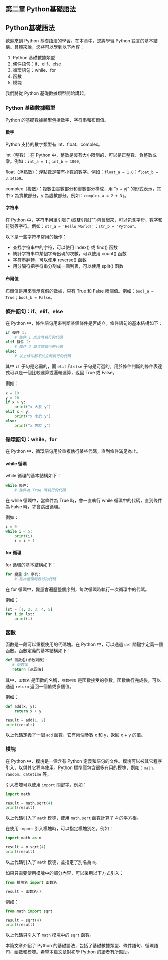 ## 第二章 Python基礎語法

## Python基礎語法

歡迎來到 Python 基礎語法的學習。在本章中，您將學習 Python 語言的基本結構。具體來說，您將可以學到以下內容：

1. Python 基礎數據類型
2. 條件語句：if、elif、else
3. 循環語句：while、for
4. 函數
5. 模塊

我們將從 Python 基礎數據類型開始講起。

### Python 基礎數據類型

Python 的基礎數據類型包括數字、字符串和布爾值。

#### 數字

Python 支持的數字類型有 int、float、complex。

int（整數）：在 Python 中，整數是沒有大小限制的，可以是正整數、負整數或零。例如：`int_a = 1`；`int_b = 1000`。

float（浮點數）：浮點數是帶有小數的數字。例如：`float_a = 1.0`；`float_b = 3.14159`。

complex（複數）：複數由實數部分和虛數部分構成，用 "x + yj" 的形式表示，其中 x 為實數部分，y 為虛數部分。例如：`complex_a = 2 + 3j`。

#### 字符串

在 Python 中，字符串用單引號('')或雙引號("")包含起來，可以包含字母、數字和符號等字符。例如：`str_a = 'Hello World!'`；`str_b = "Python"`。

以下是一些字符串常用的操作：

- 查找字符串中的字符，可以使用 index() 或 find() 函数
- 統計字符串中某個字母出現的次數，可以使用 count() 函数
- 字符串翻轉，可以使用 reverse() 函数
- 用分隔符把字符串分割成一個列表，可以使用 split() 函数

#### 布爾值

布爾值是用來表示真假的數據，只有 True 和 False 兩個值。例如：`bool_a = True`；`bool_b = False`。

### 條件語句：if、elif、else

在 Python 中，條件語句用來判斷某個條件是否成立。條件語句的基本結構如下：

```python
if 條件 1:
    # 條件 1 成立時執行的代碼
elif 條件 2:
    # 條件 2 成立時執行的代碼
else:
    # 以上條件都不成立時執行的代碼
```

其中 `if` 子句是必需的，而 `elif` 和 `else` 子句是可選的。用於條件判斷的條件表達式可以是一個比較運算或邏輯運算，返回 True 或 False。

例如：

```python
x = 10
y = 20
if x > y:
    print("x 大於 y")
elif x < y:
    print("x 小於 y")
else:
    print("x 等於 y")
```

### 循環語句：while、for

在 Python 中，循環語句用於重複執行某些代碼，直到條件滿足為止。

#### while 循環

while 循環的基本結構如下：

```python
while 條件:
    # 條件為 True 時執行的代碼
```

在 while 循環中，當條件為 True 時，會一直執行 while 循環中的代碼，直到條件為 False 時，才會跳出循環。

例如：

```python
i = 0
while i < 5:
    print(i)
    i = i + 1
```

#### for 循環

for 循環的基本結構如下：

```python
for 變量 in 序列:
    # 每次循環時執行的代碼
```

在 for 循環中，變量會遍歷整個序列，每次循環時執行一次循環中的代碼。

例如：

```python
lst = [1, 2, 3, 4, 5]
for i in lst:
    print(i)
```

### 函數

函數是一段可以重複使用的代碼塊。在 Python 中，可以通過 `def` 關鍵字定義一個函數。函數定義的基本結構如下：

```python
def 函数名(参数列表):
   # 函数体
   return [返回值]
```

其中，`函数名` 是函數的名稱，`参数列表` 是函數接受的參數。函數執行完成後，可以通過 `return` 返回一個值或多個值。

例如：

```python
def add(x, y):
    return x + y

result = add(1, 2)
print(result)
```

以上代碼定義了一個 `add` 函數，它有兩個參數 x 和 y，返回 x + y 的值。

### 模塊

在 Python 中，模塊是一個含有 Python 定義和語句的文件。模塊可以被其它程序引入，以供其它程序使用。Python 標準庫包含很多有用的模塊，例如：`math`、`random`、`datetime` 等。

引入模塊可以使用 `import` 關鍵字。例如：

```python
import math

result = math.sqrt(4)
print(result)
```

以上代碼引入了 `math` 模塊，使用 `math.sqrt` 函數計算了 4 的平方根。

在使用 `import` 引入模塊時，可以指定模塊別名。例如：

```python
import math as m

result = m.sqrt(4)
print(result)
```

以上代碼引入了 `math` 模塊，並指定了別名為 `m`。

如果只需要使用模塊中的部分內容，可以采用以下方式引入：

```python
from 模塊名 import 函数名

result = 函数名()
```

例如：

```python
from math import sqrt

result = sqrt(4)
print(result)
```

以上代碼只引入了 `math` 模塊中的 `sqrt` 函數。

本篇文章介紹了 Python 的基礎語法，包括了基礎數據類型、條件語句、循環語句、函數和模塊。希望本篇文章對初學 Python 的讀者有所幫助。